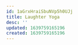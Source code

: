 ```yaml
---
id: 1aGrxHraiSbuNVp5h0UJj
title: Laughter Yoga
desc: ''
updated: 1639759165196
created: 1639759165196
---
```


